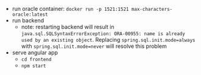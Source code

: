 - run oracle container: `docker run -p 1521:1521 max-characters-oracle:latest`
- run backend
    - note: restarting backend will result
      in `java.sql.SQLSyntaxErrorException: ORA-00955: name is already used by an existing object`.
      Replacing `spring.sql.init.mode=always` with `spring.sql.init.mode=never` will resolve this problem 
- serve angular app
  - `cd frontend`
  - `npm start`
